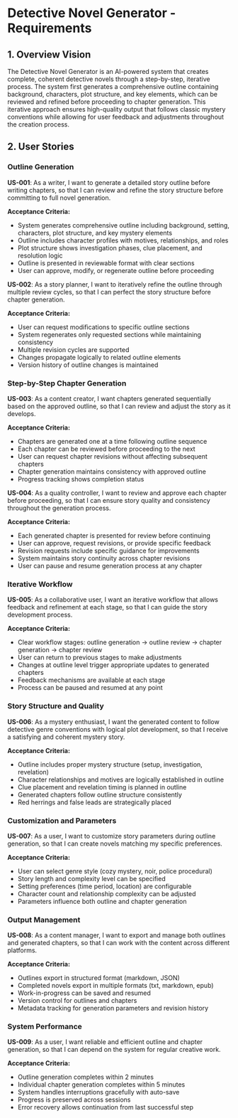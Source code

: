 # Detective Novel Generator - Requirements

## 1. Overview Vision

The Detective Novel Generator is an AI-powered system that creates complete, coherent detective novels through a step-by-step, iterative process. The system first generates a comprehensive outline containing background, characters, plot structure, and key elements, which can be reviewed and refined before proceeding to chapter generation. This iterative approach ensures high-quality output that follows classic mystery conventions while allowing for user feedback and adjustments throughout the creation process.

## 2. User Stories

### Outline Generation

**US-001**: As a writer, I want to generate a detailed story outline before writing chapters, so that I can review and refine the story structure before committing to full novel generation.

**Acceptance Criteria:**
- System generates comprehensive outline including background, setting, characters, plot structure, and key mystery elements
- Outline includes character profiles with motives, relationships, and roles
- Plot structure shows investigation phases, clue placement, and resolution logic
- Outline is presented in reviewable format with clear sections
- User can approve, modify, or regenerate outline before proceeding

**US-002**: As a story planner, I want to iteratively refine the outline through multiple review cycles, so that I can perfect the story structure before chapter generation.

**Acceptance Criteria:**
- User can request modifications to specific outline sections
- System regenerates only requested sections while maintaining consistency
- Multiple revision cycles are supported
- Changes propagate logically to related outline elements
- Version history of outline changes is maintained

### Step-by-Step Chapter Generation

**US-003**: As a content creator, I want chapters generated sequentially based on the approved outline, so that I can review and adjust the story as it develops.

**Acceptance Criteria:**
- Chapters are generated one at a time following outline sequence
- Each chapter can be reviewed before proceeding to the next
- User can request chapter revisions without affecting subsequent chapters
- Chapter generation maintains consistency with approved outline
- Progress tracking shows completion status

**US-004**: As a quality controller, I want to review and approve each chapter before proceeding, so that I can ensure story quality and consistency throughout the generation process.

**Acceptance Criteria:**
- Each generated chapter is presented for review before continuing
- User can approve, request revisions, or provide specific feedback
- Revision requests include specific guidance for improvements
- System maintains story continuity across chapter revisions
- User can pause and resume generation process at any chapter

### Iterative Workflow

**US-005**: As a collaborative user, I want an iterative workflow that allows feedback and refinement at each stage, so that I can guide the story development process.

**Acceptance Criteria:**
- Clear workflow stages: outline generation → outline review → chapter generation → chapter review
- User can return to previous stages to make adjustments
- Changes at outline level trigger appropriate updates to generated chapters
- Feedback mechanisms are available at each stage
- Process can be paused and resumed at any point

### Story Structure and Quality

**US-006**: As a mystery enthusiast, I want the generated content to follow detective genre conventions with logical plot development, so that I receive a satisfying and coherent mystery story.

**Acceptance Criteria:**
- Outline includes proper mystery structure (setup, investigation, revelation)
- Character relationships and motives are logically established in outline
- Clue placement and revelation timing is planned in outline
- Generated chapters follow outline structure consistently
- Red herrings and false leads are strategically placed

### Customization and Parameters

**US-007**: As a user, I want to customize story parameters during outline generation, so that I can create novels matching my specific preferences.

**Acceptance Criteria:**
- User can select genre style (cozy mystery, noir, police procedural)
- Story length and complexity level can be specified
- Setting preferences (time period, location) are configurable
- Character count and relationship complexity can be adjusted
- Parameters influence both outline and chapter generation

### Output Management

**US-008**: As a content manager, I want to export and manage both outlines and generated chapters, so that I can work with the content across different platforms.

**Acceptance Criteria:**
- Outlines export in structured format (markdown, JSON)
- Completed novels export in multiple formats (txt, markdown, epub)
- Work-in-progress can be saved and resumed
- Version control for outlines and chapters
- Metadata tracking for generation parameters and revision history

### System Performance

**US-009**: As a user, I want reliable and efficient outline and chapter generation, so that I can depend on the system for regular creative work.

**Acceptance Criteria:**
- Outline generation completes within 2 minutes
- Individual chapter generation completes within 5 minutes
- System handles interruptions gracefully with auto-save
- Progress is preserved across sessions
- Error recovery allows continuation from last successful step
